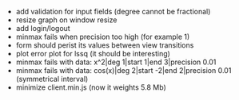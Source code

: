 * add validation for input fields (degree cannot be fractional)
* resize graph on window resize
* add login/logout
* minmax fails when precision too high (for example 1)
* form should perist its values between view transitions
* plot error plot for lssq (it should be interesting)
* minmax fails with data: x^2|deg 1|start 1|end 3|precision 0.01
* minmax fails with data: cos(x)|deg 2|start -2|end 2|precision 0.01 (symmetrical interval)
* minimize client.min.js (now it weights 5.8 Mb)